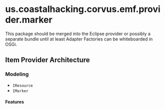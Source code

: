 
# us.coastalhacking.corvus.emf.provider.marker

This package should be merged into the Eclipse provider
or possibly a separate bundle until at least Adapter Factories
can be whiteboarded in OSGi.
 
## Item Provider Architecture

### Modeling

* `IResource`
* `IMarker`

#### Features


